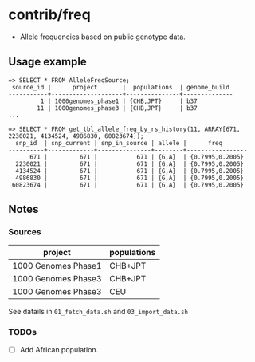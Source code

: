 # contrib/freq

- Allele frequencies based on public genotype data.


## Usage example

```
=> SELECT * FROM AlleleFreqSource;
 source_id |      project       |  populations  | genome_build
-----------+--------------------+---------------+--------------
         1 | 1000genomes_phase1 | {CHB,JPT}     | b37
        11 | 1000genomes_phase3 | {CHB,JPT}     | b37
...

=> SELECT * FROM get_tbl_allele_freq_by_rs_history(11, ARRAY[671, 2230021, 4134524, 4986830, 60823674]);
  snp_id  | snp_current | snp_in_source | allele |      freq
----------+-------------+---------------+--------+-----------------
      671 |         671 |           671 | {G,A}  | {0.7995,0.2005}
  2230021 |         671 |           671 | {G,A}  | {0.7995,0.2005}
  4134524 |         671 |           671 | {G,A}  | {0.7995,0.2005}
  4986830 |         671 |           671 | {G,A}  | {0.7995,0.2005}
 60823674 |         671 |           671 | {G,A}  | {0.7995,0.2005}
```


## Notes

### Sources

| project             | populations |
|---------------------|-------------|
| 1000 Genomes Phase1 | CHB+JPT     |
| 1000 Genomes Phase3 | CHB+JPT     |
| 1000 Genomes Phase3 | CEU         |

See datails in `01_fetch_data.sh` and `03_import_data.sh`


### TODOs

- [ ] Add African population.
